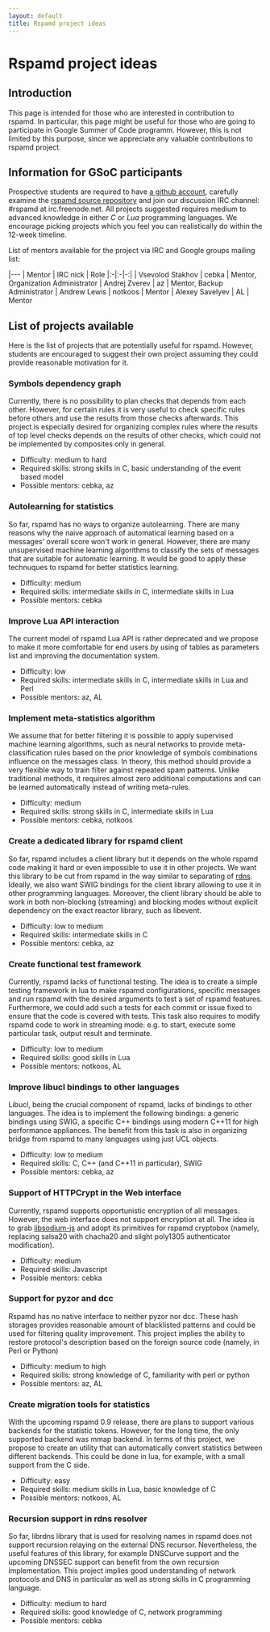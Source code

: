 ```yaml
---
layout: default
title: Rspamd project ideas
---
```


# Rspamd project ideas

## Introduction

This page is intended for those who are interested in contribution to rspamd. In particular, this page might be useful for those who are going to participate in Google Summer of Code programm. However, this is not limited by this purpose,
since we appreciate any valuable contributions to rspamd project.

## Information for GSoC participants

Prospective students are required to have [a github account](https://github.com), carefully examine the [rspamd source repository](https://github.com/vstakhov/rspamd) and join our discussion IRC channel: #rspamd at irc.freenode.net. All projects suggested requires medium to advanced knowledge in either *C* or *Lua* programming languages. We encourage picking projects which you feel you can realistically do within the 12-week timeline.

List of mentors available for the project via IRC and Google groups mailing list:

|---
| Mentor | IRC nick | Role
|:-|:-|-:|
| Vsevolod Stakhov | cebka | Mentor, Organization Administrator
| Andrej Zverev | az | Mentor, Backup Administrator
| Andrew Lewis | notkoos | Mentor
| Alexey Savelyev | AL | Mentor

## List of projects available

Here is the list of projects that are potentially useful for rspamd. However, students are encouraged to suggest their own project assuming they could provide reasonable motivation for it.

### Symbols dependency graph

Currently, there is no possibility to plan checks that depends from each other. However, for certain rules it is very useful to check specific rules before others and use the results from those checks afterwards. This project is especially desired for organizing complex rules where the results of top level checks depends on the results of other checks, which could not be implemented by composites only in general.

* Difficulty: medium to hard
* Required skills: strong skills in C, basic understanding of the event based model
* Possible mentors: cebka, az

### Autolearning for statistics

So far, rspamd has no ways to organize autolearning. There are many reasons why the naive approach of automatical learning based on a messages' overall score won't work in general. However, there are many unsupervised machine learning algorithms to classify the sets of messages that are suitable for automatic learning. It would be good to apply these technuques to rspamd for better statistics learning.

* Difficulty: medium
* Required skills: intermediate skills in C, intermediate skills in Lua
* Possible mentors: cebka

### Improve Lua API interaction

The current model of rspamd Lua API is rather deprecated and we propose to make it more comfortable for end users by using of tables as parameters list and improving the documentation system.

* Difficulty: low
* Required skills: intermediate skills in C, intermediate skills in Lua and Perl
* Possible mentors: az, AL

### Implement meta-statistics algorithm

We assume that for better filtering it is possible to apply supervised machine learning algorithms, such as neural networks to provide meta-classification rules based on the prior knowledge of symbols combinations influence on the messages class. In theory, this method should provide
a very flexible way to train filter against repeated spam patterns. Unlike traditional methods, it requires almost zero additional computations and can be learned automatically instead of writing meta-rules.

* Difficulty: medium
* Required skills: strong skills in C, intermediate skills in Lua
* Possible mentors: cebka, notkoos

### Create a dedicated library for rspamd client

So far, rspamd includes a client library but it depends on the whole rspamd code making it hard or even impossible to use it in other projects. We want this library to be cut from rspamd in the way similar to separating of [rdns](https://github.com/vstakhov/rdns). Ideally, we also want SWIG bindings for the client library allowing to use it in other programming languages. Moreover, the client library should be able to work in both non-blocking (streaming) and blocking modes without explicit dependency on the exact reactor library, such as libevent.

* Difficulty: low to medium
* Required skills: intermediate skills in C
* Possible mentors: cebka, az

### Create functional test framework

Currently, rspamd lacks of functional testing. The idea is to create a simple testing framework in lua to make rspamd configurations, specific messages and run rspamd with the desired arguments to test a set of rspamd features. Furthermore, we could add such a tests for each commit or issue fixed to ensure that the code is covered with tests. This task also requires to modify rspamd code to work in streaming mode: e.g. to start, execute some particular task, output result and terminate.

* Difficulty: low to medium
* Required skills: good skills in Lua
* Possible mentors: notkoos, AL

### Improve libucl bindings to other languages

Libucl, being the crucial component of rspamd, lacks of bindings to other languages. The idea is to implement the following bindings: a generic bindings using SWIG, a specific C++ bindings using modern C++11 for high performance appliances. The benefit from this task is also in organizing bridge from rspamd to many languages using just UCL objects.

* Difficulty: low to medium
* Required skills: C, C++ (and C++11 in particular), SWIG
* Possible mentors: cebka, az

### Support of HTTPCrypt in the Web interface

Currently, rspamd supports opportunistic encryption of all messages. However, the web interface does not support encryption at all. The idea is to grab [libsodium-js](https://github.com/jedisct1/libsodium.js) and adopt its primitives for rspamd cryptobox (namely, replacing salsa20 with chacha20 and slight poly1305 authenticator modification).

* Difficulty: medium
* Required skills: Javascript
* Possible mentors: cebka

### Support for pyzor and dcc

Rspamd has no native interface to neither pyzor nor dcc. These hash storages provides reasonable amount of blacklisted patterns and could be used for filtering quality improvement. This project implies the ability to restore protocol's description based on the foreign source code (namely, in Perl or Python)

* Difficulty: medium to high
* Required skills: strong knowledge of C, familiarity with perl or python
* Possible mentors: az, AL

### Create migration tools for statistics

With the upcoming rspamd 0.9 release, there are plans to support various backends for the statistic tokens. However, for the long time, the only supported backend was mmap backend. In terms of this project, we propose to create an utility that can automatically convert statistics between different backends. This could be done in lua, for example, with a small support from the C side.

* Difficulty: easy
* Required skills: medium skills in Lua, basic knowledge of C
* Possible mentors: notkoos, AL

### Recursion support in rdns resolver

So far, librdns library that is used for resolving names in rspamd does not support recursion relaying on the external DNS recursor. Nevertheless, the useful features of this library, for example DNSCurve support and the upcoming DNSSEC support can benefit from the own recursion implementation. This project implies good understanding of network protocols and DNS in particular as well as strong skills in C programming language.

* Difficulty: medium to hard
* Required skills: good knowledge of C, network programming
* Possible mentors: cebka
